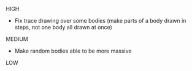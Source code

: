 HIGH
* Fix trace drawing over some bodies (make parts of a body drawn in steps, not one body all drawn at once)

MEDIUM
* Make random bodies able to be more massive

LOW
